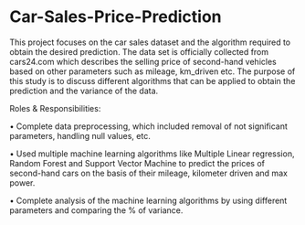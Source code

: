 # Car-Sales-Price-Prediction 

This project focuses on the car sales dataset and the
algorithm required to obtain the desired prediction. The data set is officially collected from cars24.com which describes the selling
price of second-hand vehicles based on other parameters such as mileage, km_driven etc. The purpose of this study is to discuss different algorithms that can
be applied to obtain the prediction and the variance of the data.

Roles & Responsibilities:

• Complete data preprocessing, which included removal of not significant parameters, handling null values, etc.

• Used multiple machine learning algorithms like Multiple Linear regression, Random Forest and Support Vector Machine to predict the prices of second-hand cars on the basis of their mileage, kilometer driven and max power.

• Complete analysis of the machine learning algorithms by using different parameters and comparing the % of variance.
